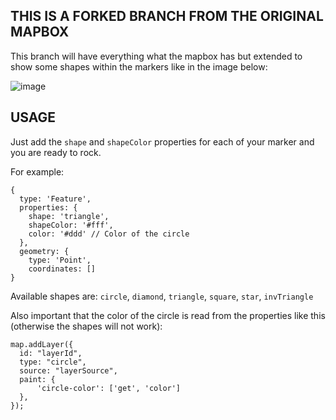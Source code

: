 ## THIS IS A FORKED BRANCH FROM THE ORIGINAL MAPBOX 

This branch will have everything what the mapbox has but extended to show some shapes within the markers like in the image below:

![image](https://github.com/SourceCipher/mapbox-gl-js-with-shapes/assets/351018/cf76a992-4973-4cee-ab2a-8ad37699b2c2)


## USAGE

Just add the `shape` and `shapeColor` properties for each of your marker and you are ready to rock.

For example: 

```
{
  type: 'Feature',
  properties: {
    shape: 'triangle', 
    shapeColor: '#fff',
    color: '#ddd' // Color of the circle
  },
  geometry: {
    type: 'Point',
    coordinates: []
}
```

Available shapes are: `circle`, `diamond`, `triangle`, `square`, `star`, `invTriangle`

Also important that the color of the circle is read from the properties like this (otherwise the shapes will not work):

```
map.addLayer({
  id: "layerId",
  type: "circle",
  source: "layerSource",
  paint: {
      'circle-color': ['get', 'color']
  },
});
```